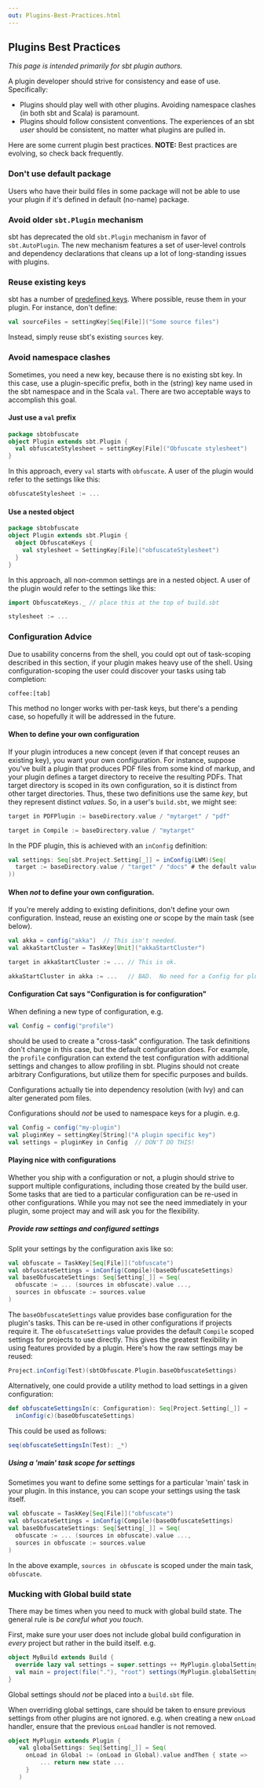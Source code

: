 ```yaml
---
out: Plugins-Best-Practices.html
---
```


Plugins Best Practices
----------------------

*This page is intended primarily for sbt plugin authors.*

A plugin developer should strive for consistency and ease of use.
Specifically:

-   Plugins should play well with other plugins. Avoiding namespace
    clashes (in both sbt and Scala) is paramount.
-   Plugins should follow consistent conventions. The experiences of an
    sbt *user* should be consistent, no matter what plugins are pulled
    in.

Here are some current plugin best practices. **NOTE:** Best practices
are evolving, so check back frequently.

### Don't use default package

Users who have their build files in some package will not be able to use
your plugin if it's defined in default (no-name) package.

### Avoid older `sbt.Plugin` mechanism

sbt has deprecated the old `sbt.Plugin` mechanism in favor of
`sbt.AutoPlugin`. The new mechanism features a set of user-level
controls and dependency declarations that cleans up a lot of
long-standing issues with plugins.

### Reuse existing keys

sbt has a number of [predefined keys](../api/sbt/Keys%24.html).
Where possible, reuse them in your plugin. For instance, don't define:

```scala
val sourceFiles = settingKey[Seq[File]]("Some source files")
```

Instead, simply reuse sbt's existing `sources` key.

### Avoid namespace clashes

Sometimes, you need a new key, because there is no existing sbt key. In
this case, use a plugin-specific prefix, both in the (string) key name
used in the sbt namespace and in the Scala `val`. There are two
acceptable ways to accomplish this goal.

#### Just use a `val` prefix

```scala
package sbtobfuscate
object Plugin extends sbt.Plugin {
  val obfuscateStylesheet = settingKey[File]("Obfuscate stylesheet")
}
```

In this approach, every `val` starts with `obfuscate`. A user of the
plugin would refer to the settings like this:

```scala
obfuscateStylesheet := ...
```

#### Use a nested object

```scala
package sbtobfuscate
object Plugin extends sbt.Plugin {
  object ObfuscateKeys {
    val stylesheet = SettingKey[File]("obfuscateStylesheet")
  }
}
```

In this approach, all non-common settings are in a nested object. A user
of the plugin would refer to the settings like this:

```scala
import ObfuscateKeys._ // place this at the top of build.sbt

stylesheet := ...
```

### Configuration Advice

Due to usability concerns from the shell, you could opt out of
task-scoping described in this section, if your plugin makes heavy use
of the shell. Using configuration-scoping the user could discover your
tasks using tab completion:

```
coffee:[tab]
```

This method no longer works with per-task keys, but there's a pending
case, so hopefully it will be addressed in the future.

#### When to define your own configuration

If your plugin introduces a new concept (even if that concept reuses an
existing key), you want your own configuration. For instance, suppose
you've built a plugin that produces PDF files from some kind of markup,
and your plugin defines a target directory to receive the resulting
PDFs. That target directory is scoped in its own configuration, so it is
distinct from other target directories. Thus, these two definitions use
the same *key*, but they represent distinct *values*. So, in a user's
`build.sbt`, we might see:

```scala
target in PDFPlugin := baseDirectory.value / "mytarget" / "pdf"

target in Compile := baseDirectory.value / "mytarget"
```

In the PDF plugin, this is achieved with an `inConfig` definition:

```scala
val settings: Seq[sbt.Project.Setting[_]] = inConfig(LWM)(Seq(
  target := baseDirectory.value / "target" / "docs" # the default value
))
```

#### When *not* to define your own configuration.

If you're merely adding to existing definitions, don't define your own
configuration. Instead, reuse an existing one *or* scope by the main
task (see below).

```scala
val akka = config("akka")  // This isn't needed.
val akkaStartCluster = TaskKey[Unit]("akkaStartCluster")

target in akkaStartCluster := ... // This is ok.

akkaStartCluster in akka := ...   // BAD.  No need for a Config for plugin-specific task.
```

#### Configuration Cat says "Configuration is for configuration"

When defining a new type of configuration, e.g.

```scala
val Config = config("profile")
```

should be used to create a "cross-task" configuration. The task
definitions don't change in this case, but the default configuration
does. For example, the `profile` configuration can extend the test
configuration with additional settings and changes to allow profiling in
sbt. Plugins should not create arbitrary Configurations, but utilize
them for specific purposes and builds.

Configurations actually tie into dependency resolution (with Ivy) and
can alter generated pom files.

Configurations should *not* be used to namespace keys for a plugin. e.g.

```scala
val Config = config("my-plugin")
val pluginKey = settingKey[String]("A plugin specific key")
val settings = pluginKey in Config  // DON'T DO THIS!
```

#### Playing nice with configurations

Whether you ship with a configuration or not, a plugin should strive to
support multiple configurations, including those created by the build
user. Some tasks that are tied to a particular configuration can be
re-used in other configurations. While you may not see the need
immediately in your plugin, some project may and will ask you for the
flexibility.

##### Provide raw settings and configured settings

Split your settings by the configuration axis like so:

```scala
val obfuscate = TaskKey[Seq[File]]("obfuscate")
val obfuscateSettings = inConfig(Compile)(baseObfuscateSettings)
val baseObfuscateSettings: Seq[Setting[_]] = Seq(
  obfuscate := ... (sources in obfuscate).value ...,
  sources in obfuscate := sources.value
)
```

The `baseObfuscateSettings` value provides base configuration for the
plugin's tasks. This can be re-used in other configurations if projects
require it. The `obfuscateSettings` value provides the default `Compile`
scoped settings for projects to use directly. This gives the greatest
flexibility in using features provided by a plugin. Here's how the raw
settings may be reused:

```scala
Project.inConfig(Test)(sbtObfuscate.Plugin.baseObfuscateSettings)
```

Alternatively, one could provide a utility method to load settings in a
given configuration:

```scala
def obfuscateSettingsIn(c: Configuration): Seq[Project.Setting[_]] =
  inConfig(c)(baseObfuscateSettings)
```

This could be used as follows:

```scala
seq(obfuscateSettingsIn(Test): _*) 
```

##### Using a 'main' task scope for settings

Sometimes you want to define some settings for a particular 'main' task
in your plugin. In this instance, you can scope your settings using the
task itself.

```scala
val obfuscate = TaskKey[Seq[File]]("obfuscate")
val obfuscateSettings = inConfig(Compile)(baseObfuscateSettings)
val baseObfuscateSettings: Seq[Setting[_]] = Seq(
  obfuscate := ... (sources in obfuscate).value ...,
  sources in obfuscate := sources.value
)
```

In the above example, `sources in obfuscate` is scoped under the main
task, `obfuscate`.

### Mucking with Global build state

There may be times when you need to muck with global build state. The
general rule is *be careful what you touch*.

First, make sure your user does not include global build configuration
in *every* project but rather in the build itself. e.g.

```scala
object MyBuild extends Build {
  override lazy val settings = super.settings ++ MyPlugin.globalSettings
  val main = project(file("."), "root") settings(MyPlugin.globalSettings:_*) // BAD!
}
```

Global settings should *not* be placed into a `build.sbt` file.

When overriding global settings, care should be taken to ensure previous
settings from other plugins are not ignored. e.g. when creating a new
`onLoad` handler, ensure that the previous `onLoad` handler is not
removed.

```scala
object MyPlugin extends Plugin {
   val globalSettings: Seq[Setting[_]] = Seq(
     onLoad in Global := (onLoad in Global).value andThen { state =>
         ... return new state ...
     }
   )
```
